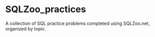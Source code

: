 # SQLZoo_practices
A collection of SQL practice problems completed using SQLZoo.net, organized by topic.
